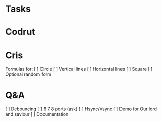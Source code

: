 # Tasks

# Codrut

# Cris
Formulas for:
	[ ] Circle
	[ ] Vertical lines
	[ ] Horizontal lines
	[ ] Square
	[ ] Optional random form


# Q&A
[ ] Debouncing
[ ] 6 7 8 ports (ask)
[ ] Hsync/Vsync
[ ] Demo for Our lord and saviour
[ ] Documentation
